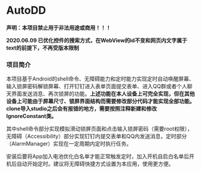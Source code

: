 # AutoDD

**声明：本项目禁止用于非法用途或商用！！！**

**2020.06.09 已优化控件的搜索方式，在WebView的id不变和网页内文字属于text的前提下，不再受版本限制**

### 项目简介

本项目基于Android的shell命令、无障碍能力和定时能力实现定时自动唤醒屏幕、输入锁屏密码解锁屏幕、打开钉钉进入表单页面提交表单、进入QQ群或者个人聊天界面发送消息、再次锁屏的功能。**上述功能在本人设备上可完全实现，但在其他设备上可能由于屏幕尺寸、锁屏界面结构而需要修改部分代码才能实现全部功能。clone导入studio之后会有报错的地方，需要按照注释新建和修改IgnoreConstant类。**

其中shell命令部分实现模拟滑动锁屏页面和点击输入锁屏密码（需要root权限），无障碍（Accessibility）部分实现钉钉内提交表单和QQ内发送消息，定时部分（AlarmManager）实现在一定周期内定时执行任务。

安装后要将App加入电池优化白名单才能正常触发定时，加入开机自启白名单后开机后自动开始定时。建议将无障碍快捷方式设置为本应用，使用更方便。